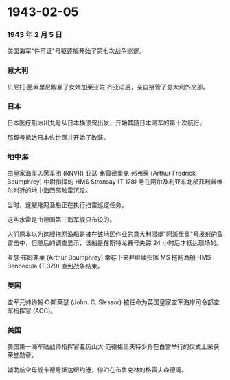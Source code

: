 # 1943-02-05

### 1943 年 2 月 5 日

美国海军"许可证"号驱逐舰开始了第七次战争巡逻。

### 意大利

贝尼托·墨索里尼解雇了女婿加莱亚佐·齐亚诺后，亲自接管了意大利外交部。

### 日本

日本医疗船冰川丸号从日本横须贺出发，开始其随日本海军的第十次航行。

那智号抵达日本佐世保并开始了改装。

### 地中海

由皇家海军志愿军团 (RNVR) 亚瑟·弗雷德里克·邦弗莱 (Arthur Fredrick
Boumphrey) 中尉指挥的 HMS Stronsay (T 178)
号在阿尔及利亚东北部菲利普维尔附近的地中海西部触雷沉没。

当时，这艘拖网渔船正在执行扫雷巡逻任务。

这些水雷是由德国第三海军舰只布设的。

人们原本以为这艘拖网渔船是被在该地区作业的意大利潜艇"阿沃里奥"号发射的鱼雷击中，但随后的调查显示，该船是在斯特龙赛号失踪
24 小时后才抵达现场的。

亚瑟·布姆弗莱 (Arthur Boumphrey) 幸存下来并继续指挥 MS 拖网渔船 HMS
Benbecula (T 379) 直到战争结束。

### 英国

空军元帅约翰·C·斯莱瑟 (John. C. Slessor)
被任命为英国皇家空军海岸司令部空军指挥官 (AOC)。

### 美国

美国第一海军陆战师指挥官亚历山大·范德格里夫特少将在白宫举行的仪式上荣获荣誉勋章。

辅助航空母舰卡德号抵达纽约港，停泊在布鲁克林的格雷夫森德湾。